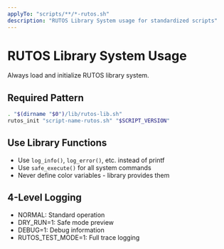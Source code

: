 ```yaml
---
applyTo: "scripts/**/*-rutos.sh"
description: "RUTOS Library System usage for standardized scripts"
---
```


# RUTOS Library System Usage

Always load and initialize RUTOS library system.

## Required Pattern
```bash
. "$(dirname "$0")/lib/rutos-lib.sh"
rutos_init "script-name-rutos.sh" "$SCRIPT_VERSION"
```

## Use Library Functions
- Use `log_info()`, `log_error()`, etc. instead of printf
- Use `safe_execute()` for all system commands
- Never define color variables - library provides them

## 4-Level Logging
- NORMAL: Standard operation
- DRY_RUN=1: Safe mode preview
- DEBUG=1: Debug information
- RUTOS_TEST_MODE=1: Full trace logging

